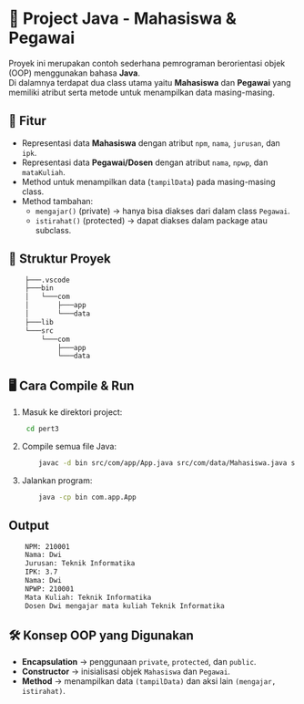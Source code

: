 # 📘 Project Java - Mahasiswa & Pegawai

Proyek ini merupakan contoh sederhana pemrograman berorientasi objek (OOP) menggunakan bahasa **Java**.  
Di dalamnya terdapat dua class utama yaitu **Mahasiswa** dan **Pegawai** yang memiliki atribut serta metode untuk menampilkan data masing-masing.

## 🚀 Fitur
- Representasi data **Mahasiswa** dengan atribut `npm`, `nama`, `jurusan`, dan `ipk`.
- Representasi data **Pegawai/Dosen** dengan atribut `nama`, `npwp`, dan `mataKuliah`.
- Method untuk menampilkan data (`tampilData`) pada masing-masing class.
- Method tambahan:
  - `mengajar()` (private) → hanya bisa diakses dari dalam class `Pegawai`.
  - `istirahat()` (protected) → dapat diakses dalam package atau subclass.

## 📂 Struktur Proyek
``` bash 
    ├───.vscode
    ├───bin
    │   └───com
    │       ├───app
    │       └───data
    ├───lib
    └───src
        └───com
            ├───app
            └───data
```


## 🖥️ Cara Compile & Run

1. Masuk ke direktori project:
   ```bash
    cd pert3
   ```
2. Compile semua file Java:
    ```bash
        javac -d bin src/com/app/App.java src/com/data/Mahasiswa.java src/com/data/Pegawai.java
    ```
3. Jalankan program:
    ```bash
        java -cp bin com.app.App
    ```
## Output
```bash
    NPM: 210001
    Nama: Dwi
    Jurusan: Teknik Informatika
    IPK: 3.7
    Nama: Dwi
    NPWP: 210001
    Mata Kuliah: Teknik Informatika
    Dosen Dwi mengajar mata kuliah Teknik Informatika
```

## 🛠️ Konsep OOP yang Digunakan
- **Encapsulation** → penggunaan `private`, `protected`, dan `public`.
- **Constructor** → inisialisasi objek `Mahasiswa` dan `Pegawai`.
- **Method** → menampilkan data `(tampilData)` dan aksi lain `(mengajar, istirahat)`.